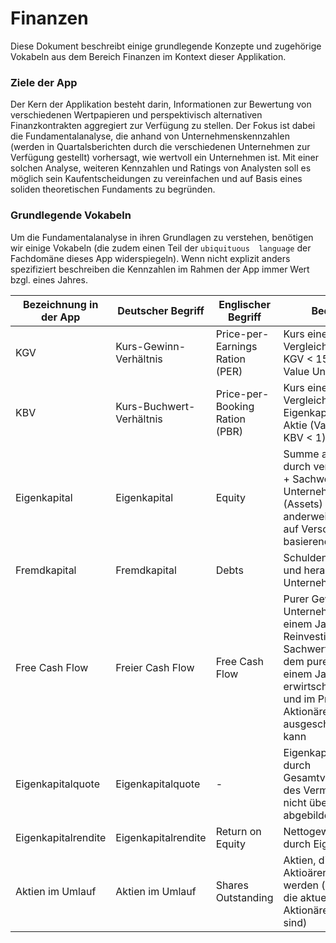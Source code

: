 # Finanzen

Diese Dokument beschreibt einige grundlegende Konzepte und zugehörige Vokabeln aus dem Bereich Finanzen
im Kontext dieser Applikation.

### Ziele der App

Der Kern der Applikation besteht darin, Informationen zur Bewertung von verschiedenen Wertpapieren und perspektivisch
alternativen Finanzkontrakten aggregiert zur Verfügung zu stellen. Der Fokus ist dabei die Fundamentalanalyse, die anhand
von Unternehmenskennzahlen (werden in Quartalsberichten durch die verschiedenen Unternehmen zur Verfügung gestellt) vorhersagt,
wie wertvoll ein Unternehmen ist. Mit einer solchen Analyse, weiteren Kennzahlen und Ratings von Analysten soll es möglich sein
Kaufentscheidungen zu vereinfachen und auf Basis eines soliden theoretischen Fundaments zu begründen.

### Grundlegende Vokabeln

Um die Fundamentalanalyse in ihren Grundlagen zu verstehen, benötigen wir einige Vokabeln (die zudem einen Teil der ```ubiquituous 
language``` der Fachdomäne dieses App widerspiegeln). Wenn nicht explizit anders spezifiziert beschreiben die Kennzahlen im Rahmen der 
App immer Wert bzgl. eines Jahres.

Bezeichnung in der App | Deutscher Begriff        | Englischer Begriff              | Bedeutung
---------------------- | ------------------------ | ------------------------------- | ---------
KGV                    | Kurs-Gewinn-Verhältnis   | Price-per-Earnings Ration (PER) | Kurs einer Aktie im Vergleich zum Gewinn; KGV < 15 indikativ für Value Unternehmen
KBV                    | Kurs-Buchwert-Verhältnis | Price-per-Booking Ration (PBR)  | Kurs einer Aktie im Vergleich zum Eigenkapital einer Aktie (Value entspricht KBV < 1)
Eigenkapital           | Eigenkapital             | Equity                          | Summe aus Kapital durch verkaufte Aktien + Sachwerte des Unternehmens (Assets) + anderweitiges nicht auf Verschuldung basierendes Kapital
Fremdkapital           | Fremdkapital             | Debts                           | Schulden aus Krediten und herausgegebenen Unternehmensanleihen
Free Cash Flow         | Freier Cash Flow         | Free Cash Flow                  | Purer Gewinn eines Unternehmens in einem Jahr - Reinvestitionen in Sachwerte; entspricht dem puren Wert der in einem Jahr erwirtschaftet wurde und im Prinzip an die Aktionäre ausgeschüttet werden kann
Eigenkapitalquote      | Eigenkapitalquote        | -                               | Eigenkapital geteilt durch Gesamtvermögen (Teil des Vermögens, der nicht über Schulden abgebildet wird)
Eigenkapitalrendite    | Eigenkapitalrendite      | Return on Equity                | Nettogewinn geteilt durch Eigenkapital
Aktien im Umlauf       | Aktien im Umlauf         | Shares Outstanding              | Aktien, die von Aktioären gehalten werden (also Aktien, die aktuell an Aktionäre verkauft sind)
